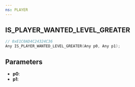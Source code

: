 ```yaml
---
ns: PLAYER
---
```

## IS_PLAYER_WANTED_LEVEL_GREATER

```c
// 0xE1C0AD4C24324C36
Any IS_PLAYER_WANTED_LEVEL_GREATER(Any p0, Any p1);
```

## Parameters
* **p0**:
* **p1**:
